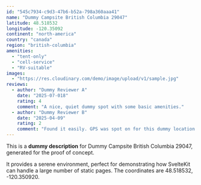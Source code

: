 ```yaml
---
id: "545c7934-c9d3-47b6-b52a-798a360aaa41"
name: "Dummy Campsite British Columbia 29047"
latitude: 48.518532
longitude: -120.35092
continent: "north-america"
country: "canada"
region: "british-columbia"
amenities:
  - "tent-only"
  - "cell-service"
  - "RV-suitable"
images:
  - "https://res.cloudinary.com/demo/image/upload/v1/sample.jpg"
reviews:
  - author: "Dummy Reviewer A"
    date: "2025-07-018"
    rating: 4
    comment: "A nice, quiet dummy spot with some basic amenities."
  - author: "Dummy Reviewer B"
    date: "2025-04-09"
    rating: 2
    comment: "Found it easily. GPS was spot on for this dummy location."
---
```


This is a **dummy description** for Dummy Campsite British Columbia 29047, generated for the proof of concept.

It provides a serene environment, perfect for demonstrating how SvelteKit can handle a large number of static pages. The coordinates are 48.518532, -120.350920.
